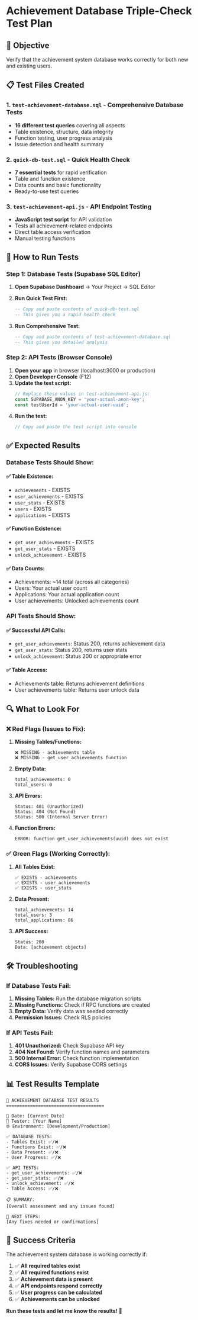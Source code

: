 # Achievement Database Triple-Check Test Plan

## 🎯 **Objective**
Verify that the achievement system database works correctly for both new and existing users.

## 📋 **Test Files Created**

### 1. `test-achievement-database.sql` - Comprehensive Database Tests
- **16 different test queries** covering all aspects
- Table existence, structure, data integrity
- Function testing, user progress analysis
- Issue detection and health summary

### 2. `quick-db-test.sql` - Quick Health Check
- **7 essential tests** for rapid verification
- Table and function existence
- Data counts and basic functionality
- Ready-to-use test queries

### 3. `test-achievement-api.js` - API Endpoint Testing
- **JavaScript test script** for API validation
- Tests all achievement-related endpoints
- Direct table access verification
- Manual testing functions

## 🚀 **How to Run Tests**

### **Step 1: Database Tests (Supabase SQL Editor)**

1. **Open Supabase Dashboard** → Your Project → SQL Editor
2. **Run Quick Test First:**
   ```sql
   -- Copy and paste contents of quick-db-test.sql
   -- This gives you a rapid health check
   ```

3. **Run Comprehensive Test:**
   ```sql
   -- Copy and paste contents of test-achievement-database.sql
   -- This gives you detailed analysis
   ```

### **Step 2: API Tests (Browser Console)**

1. **Open your app** in browser (localhost:3000 or production)
2. **Open Developer Console** (F12)
3. **Update the test script:**
   ```javascript
   // Replace these values in test-achievement-api.js:
   const SUPABASE_ANON_KEY = 'your-actual-anon-key';
   const testUserId = 'your-actual-user-uuid';
   ```
4. **Run the test:**
   ```javascript
   // Copy and paste the test script into console
   ```

## ✅ **Expected Results**

### **Database Tests Should Show:**

#### **✅ Table Existence:**
- `achievements` - EXISTS
- `user_achievements` - EXISTS  
- `user_stats` - EXISTS
- `users` - EXISTS
- `applications` - EXISTS

#### **✅ Function Existence:**
- `get_user_achievements` - EXISTS
- `get_user_stats` - EXISTS
- `unlock_achievement` - EXISTS

#### **✅ Data Counts:**
- Achievements: ~14 total (across all categories)
- Users: Your actual user count
- Applications: Your actual application count
- User achievements: Unlocked achievements count

### **API Tests Should Show:**

#### **✅ Successful API Calls:**
- `get_user_achievements`: Status 200, returns achievement data
- `get_user_stats`: Status 200, returns user stats
- `unlock_achievement`: Status 200 or appropriate error

#### **✅ Table Access:**
- Achievements table: Returns achievement definitions
- User achievements table: Returns user unlock data

## 🔍 **What to Look For**

### **❌ Red Flags (Issues to Fix):**

1. **Missing Tables/Functions:**
   ```
   ❌ MISSING - achievements table
   ❌ MISSING - get_user_achievements function
   ```

2. **Empty Data:**
   ```
   total_achievements: 0
   total_users: 0
   ```

3. **API Errors:**
   ```
   Status: 401 (Unauthorized)
   Status: 404 (Not Found)
   Status: 500 (Internal Server Error)
   ```

4. **Function Errors:**
   ```
   ERROR: function get_user_achievements(uuid) does not exist
   ```

### **✅ Green Flags (Working Correctly):**

1. **All Tables Exist:**
   ```
   ✅ EXISTS - achievements
   ✅ EXISTS - user_achievements
   ✅ EXISTS - user_stats
   ```

2. **Data Present:**
   ```
   total_achievements: 14
   total_users: 3
   total_applications: 86
   ```

3. **API Success:**
   ```
   Status: 200
   Data: [achievement objects]
   ```

## 🛠️ **Troubleshooting**

### **If Database Tests Fail:**

1. **Missing Tables:** Run the database migration scripts
2. **Missing Functions:** Check if RPC functions are created
3. **Empty Data:** Verify data was seeded correctly
4. **Permission Issues:** Check RLS policies

### **If API Tests Fail:**

1. **401 Unauthorized:** Check Supabase API key
2. **404 Not Found:** Verify function names and parameters
3. **500 Internal Error:** Check function implementation
4. **CORS Issues:** Verify Supabase CORS settings

## 📊 **Test Results Template**

```
🎯 ACHIEVEMENT DATABASE TEST RESULTS
=====================================

📅 Date: [Current Date]
👤 Tester: [Your Name]
🌐 Environment: [Development/Production]

✅ DATABASE TESTS:
- Tables Exist: ✅/❌
- Functions Exist: ✅/❌  
- Data Present: ✅/❌
- User Progress: ✅/❌

✅ API TESTS:
- get_user_achievements: ✅/❌
- get_user_stats: ✅/❌
- unlock_achievement: ✅/❌
- Table Access: ✅/❌

📋 SUMMARY:
[Overall assessment and any issues found]

🔧 NEXT STEPS:
[Any fixes needed or confirmations]
```

## 🎉 **Success Criteria**

The achievement system database is working correctly if:

1. ✅ **All required tables exist**
2. ✅ **All required functions exist**  
3. ✅ **Achievement data is present**
4. ✅ **API endpoints respond correctly**
5. ✅ **User progress can be calculated**
6. ✅ **Achievements can be unlocked**

**Run these tests and let me know the results!** 🚀
